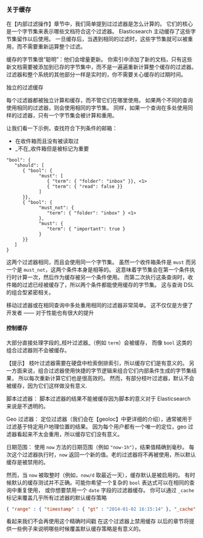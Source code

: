 

### 关于缓存


在【内部过滤操作】章节中，我们简单提到过过滤器是怎么计算的。
它们的核心是一个字节集来表示哪些文档符合这个过滤器。
Elasticsearch 主动缓存了这些字节集留作以后使用。
一旦缓存后，当遇到相同的过滤时，这些字节集就可以被重用，而不需要重新运算整个过滤。

缓存的字节集很“聪明”：他们会增量更新。
你索引中添加了新的文档，只有这些新文档需要被添加到已存的字节集中，而不是一遍遍重新计算整个缓存的过滤器。
过滤器和整个系统的其他部分一样是实时的，你不需要关心缓存的过期时间。

独立的过滤缓存

每个过滤器都被独立计算和缓存，而不管它们在哪里使用。
如果两个不同的查询使用相同的过滤器，则会使用相同的字节集。
同样，如果一个查询在多处使用同样的过滤器，只有一个字节集会被计算和重用。

让我们看一下示例，查找符合下列条件的邮箱：

* 在收件箱而且没有被读取过
* _不在_收件箱但是被标记为重要
```
"bool": {
   "should": [
      { "bool": {
            "must": [
               { "term": { "folder": "inbox" }}, <1>
               { "term": { "read": false }}
            ]
      }},
      { "bool": {
            "must_not": {
               "term": { "folder": "inbox" } <1>
            },
            "must": {
               "term": { "important": true }
            }
      }}
   ]
}

```

这两个过滤器相同，而且会使用同一个字节集。 
虽然一个收件箱条件是 `must` 
而另一个是 `must_not`，这两个条件本身是相等的。
这意味着字节集会在第一个条件执行时计算一次，然后作为缓存被另一个条件使用。
而第二次执行这条查询时，收件箱的过滤已经被缓存了，所以两个条件都能使用缓存的字节集。
这与查询 DSL 的组合型紧密相关。

移动过滤器或在相同查询中多处重用相同的过滤器非常简单。
这不仅仅是方便了开发者 —— 对于性能也有很大的提升 

#### 控制缓存 

大部分直接处理字段的_枝叶过滤器_（例如 `term`）会被缓存，
而像 `bool` 这类的组合过滤器则不会被缓存。 

【提示】 枝叶过滤器需要在硬盘中检索倒排索引，所以缓存它们是有意义的。
另一方面来说，组合过滤器使用快捷的字节逻辑来组合它们内部条件生成的字节集结果，
所以每次重新计算它们也是很高效的。 
然而，有部分枝叶过滤器，默认不会被缓存，因为它们这样做没有意义.

脚本过滤器： 脚本过滤器的结果不能被缓存因为脚本的意义对于 Elasticsearch 来说是不透明的。 

Geo 过滤器： 定位过滤器（我们会在【geoloc】中更详细的介绍），通常被用于过滤基于特定用户地理位置的结果。
因为每个用户都有一个唯一的定位，geo 过滤器看起来不太会重用，所以缓存它们没有意义。 

日期范围： 使用 `now` 方法的日期范围（例如 `"now-1h"`），结果值精确到毫秒。
每次这个过滤器执行时，`now` 返回一个新的值。老的过滤器将不再被使用，所以默认缓存是被禁用的。

然而，当 `now` 被取整时（例如，`now/d` 取最近一天），缓存默认是被启用的。 
有时候默认的缓存测试并不正确。可能你希望一个复杂的 `bool` 表达式可以在相同的查询中重复使用，
或你想要禁用一个 `date` 字段的过滤器缓存。
你可以通过 `_cache` 标记来覆盖几乎所有过滤器的默认缓存策略 
```json 
{ "range" : { "timestamp" : { "gt" : "2014-01-02 16:15:14" }, "_cache": false } } 
``` 
看起来我们不会再使用这个精确时间戳 在这个过滤器上禁用缓存 
以后的章节将提供一些例子来说明哪些时候覆盖默认缓存策略是有意义的。




